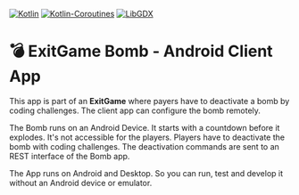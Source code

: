 [![Kotlin](https://img.shields.io/badge/kotlin-1.3.41-orange.svg)](http://kotlinlang.org/)
[![Kotlin-Coroutines](https://img.shields.io/badge/kotlin--coroutines-1.3.0--RC2-orange.svg)](http://kotlinlang.org/)
[![LibGDX](https://img.shields.io/badge/libgdx-1.9.10-red.svg)](https://libgdx.badlogicgames.com/)
# 💣 ExitGame Bomb - Android Client App
 
 This app is part of an **ExitGame** where payers have to deactivate a bomb by coding challenges.
 The client app can configure the bomb remotely.
 
 The Bomb runs on an Android Device. It starts with a countdown before it explodes.
 It's not accessible for the players. Players have to deactivate the bomb with coding challenges.
 The deactivation commands are sent to an REST interface of the Bomb app.
 
 The App runs on Android and Desktop. So you can run, test and develop it without an Android device or emulator.